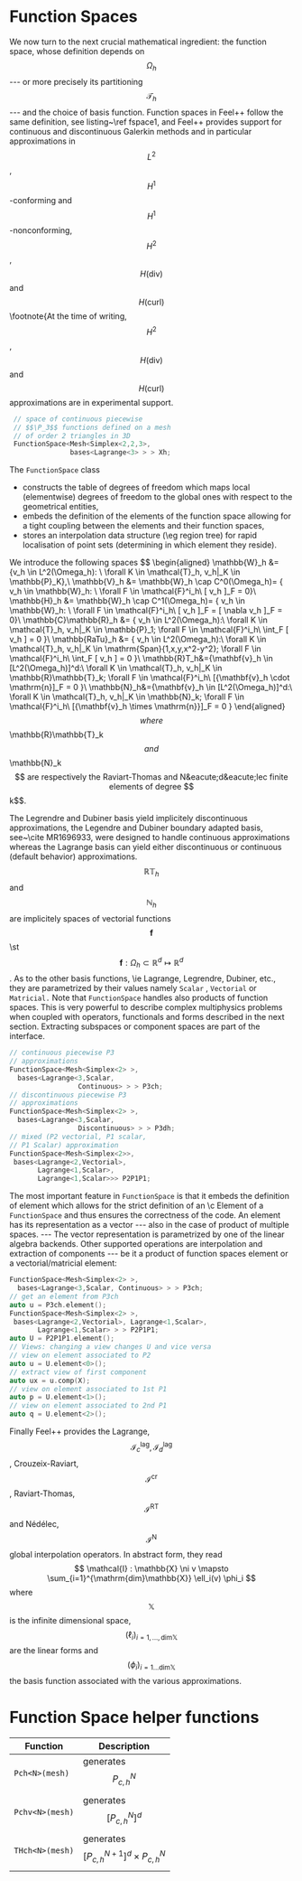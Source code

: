 Function Spaces
===============

We now turn to the next crucial mathematical ingredient: the function space,
whose definition depends on $$\Omega_h$$ --- or more precisely its partitioning $$\mathcal{T}_h$$ --- and the choice of basis function. Function spaces in Feel++ follow the same definition, see listing~\ref fspace1, and Feel++ provides
support for continuous and discontinuous Galerkin methods and in particular approximations in $$L^2$$, $$H^1$$-conforming and $$H^1$$-nonconforming, $$H^2$$, $$H(\mathrm{div})$$ and $$H(\mathrm{curl})$$\footnote{At the time of writing, $$H^2$$, $$H(\mathrm{div})$$ and $$H(\mathrm{curl})$$ approximations are in experimental support.


```cpp
 // space of continuous piecewise
 // $$\P_3$$ functions defined on a mesh
 // of order 2 triangles in 3D
 FunctionSpace<Mesh<Simplex<2,2,3>,
               bases<Lagrange<3> > > Xh;
```


The `FunctionSpace`  class

 -  constructs the table of degrees of freedom which maps local (elementwise) degrees of
  freedom to the global ones with respect to the geometrical entities,
 -  embeds the definition of the elements of the function space allowing for a
  tight coupling between the elements and their function spaces,
 -  stores an interpolation data structure (\eg region tree) for rapid
  localisation of point sets (determining in which element they reside).


We introduce the following spaces
$$
  \begin{aligned}
    \mathbb{W}_h &= \{v_h \in L^2(\Omega_h): \ \forall K \in \mathcal{T}_h, v_h|_K
    \in \mathbb{P}_K\},\\
    \mathbb{V}_h &= \mathbb{W}_h \cap C^0(\Omega_h)= \{ v_h \in \mathbb{W}_h: \ \forall F \in
    \mathcal{F}^i_h\ [ v_h ]_F = 0\}\\
    \mathbb{H}_h &= \mathbb{W}_h \cap C^1(\Omega_h)= \{ v_h \in \mathbb{W}_h: \ \forall F \in
    \mathcal{F}^i_h\ [ v_h ]_F = [ \nabla v_h ]_F = 0\}\\
    \mathbb{C}\mathbb{R}_h &= \{ v_h \in L^2(\Omega_h):\ \forall K \in \mathcal{T}_h, v_h|_K \in
    \mathbb{P}_1; \forall F \in \mathcal{F}^i_h\ \int_F [ v_h ] = 0 \}\\
    \mathbb{RaTu}_h &= \{ v_h \in L^2(\Omega_h):\ \forall K \in \mathcal{T}_h, v_h|_K \in
    \mathrm{Span}{1,x,y,x^2-y^2}; \forall F \in \mathcal{F}^i_h\ \int_F [ v_h ] = 0 \}\\
    \mathbb{R}T_h&=\{\mathbf{v}_h \in [L^2(\Omega_h)]^d:\ \forall K \in \mathcal{T}_h, v_h|_K \in
    \mathbb{R}\mathbb{T}_k; \forall F \in \mathcal{F}^i_h\ [{\mathbf{v}_h \cdot \mathrm{n}]_F = 0 \}\\
    \mathbb{N}_h&=\{\mathbf{v}_h \in [L^2(\Omega_h)]^d:\ \forall K \in \mathcal{T}_h, v_h|_K \in
    \mathbb{N}_k; \forall F \in \mathcal{F}^i_h\ [{\mathbf{v}_h \times \mathrm{n}}]_F = 0 \}
  \end{aligned}
$$
where $$\mathbb{R}\mathbb{T}_k$$ and $$\mathbb{N}_k$$ are respectively the Raviart-Thomas and N&eacute;d&eacute;lec finite
elements of degree $$k$$.

The Legrendre and Dubiner basis yield implicitely discontinuous
approximations, the Legendre and Dubiner boundary adapted basis,
see~\cite MR1696933, were designed to handle continuous approximations
whereas the Lagrange basis can yield either discontinuous or continuous
(default behavior) approximations.  $$\mathbb{R}\mathbb{T}_h$$ and $$\mathbb{N}_h$$ are implicitely spaces
of vectorial functions $$\mathbf{f}$$ \st $$\mathbf{f}: \Omega_h \subset \mathbb{R}^d \mapsto
\mathbb{R}^d$$. As to the other basis functions, \ie Lagrange, Legrendre, Dubiner,
etc., they are parametrized by their values namely `Scalar`  ,
`Vectorial`  or `Matricial.`   Note that
`FunctionSpace`  handles also products of function spaces.  This is
very powerful to describe complex multiphysics problems when coupled with
operators, functionals and forms described in the next section. Extracting
subspaces or component spaces are part of the interface.

```cpp
// continuous piecewise P3
// approximations
FunctionSpace<Mesh<Simplex<2> >,
  bases<Lagrange<3,Scalar,
                 Continuous> > > P3ch;
// discontinuous piecewise P3
// approximations
FunctionSpace<Mesh<Simplex<2> >,
  bases<Lagrange<3,Scalar,
                 Discontinuous> > > P3dh;
// mixed (P2 vectorial, P1 scalar,
// P1 Scalar) approximation
FunctionSpace<Mesh<Simplex<2>>,
 bases<Lagrange<2,Vectorial>,
       Lagrange<1,Scalar>,
       Lagrange<1,Scalar>>> P2P1P1;
```

The most important feature in `FunctionSpace`  is that it embeds the
definition of element which allows for the strict definition of an \c
Element of a `FunctionSpace`  and thus ensures the correctness of the
code.  An element has its representation as a vector --- also in the
case of product of multiple spaces. --- The vector representation is
parametrized by one of the linear algebra backends. Other supported
operations are interpolation and extraction of components --- be it a
product of function spaces element or a vectorial/matricial element:

```cpp
FunctionSpace<Mesh<Simplex<2> >,
  bases<Lagrange<3,Scalar, Continuous> > > P3ch;
// get an element from P3ch
auto u = P3ch.element();
FunctionSpace<Mesh<Simplex<2> >,
 bases<Lagrange<2,Vectorial>, Lagrange<1,Scalar>,
       Lagrange<1,Scalar> > > P2P1P1;
auto U = P2P1P1.element();
// Views: changing a view changes U and vice versa
// view on element associated to P2
auto u = U.element<0>();
// extract view of first component
auto ux = u.comp(X);
// view on element associated to 1st P1
auto p = U.element<1>();
// view on element associated to 2nd P1
auto q = U.element<2>();
```

Finally Feel++ provides the Lagrange, $$\mathcal{I}_c^{\mathrm{lag}}, \mathcal{I}_d^{\mathrm{lag}}$$, Crouzeix-Raviart, $$\mathcal{I}^{\mathrm{cr}}$$,
Raviart-Thomas, $$\mathcal{I}^{\mathrm{RT}}$$ and N&eacute;d&eacute;lec, $$\mathcal{I}^{\mathrm{N}}$$ global interpolation operators.
In abstract form, they read
$$
  \mathcal{I} : \mathbb{X} \ni v \mapsto \sum_{i=1}^{\mathrm{dim}\mathbb{X}} \ell_i(v) \phi_i
$$
where $$\mathbb{X}$$ is the infinite dimensional space, $$(\ell_i)_{i=1,...,\mathrm{dim}\mathbb{X}}$$ are
the linear forms and $$(\phi_i)_{i=1...\mathrm{dim}\mathbb{X}}$$ the basis function associated
with the various approximations.

# Function Space helper functions

Function        | Description
----------------|------------------------------
`Pch<N>(mesh)`  | generates $$P^N_{c,h}$$
`Pchv<N>(mesh)` | generates $$[P^N_{c,h}]^d$$
`THch<N>(mesh)` | generates $$[P^{N+1}_{c,h}]^d \times P^N_{c,h}$$
